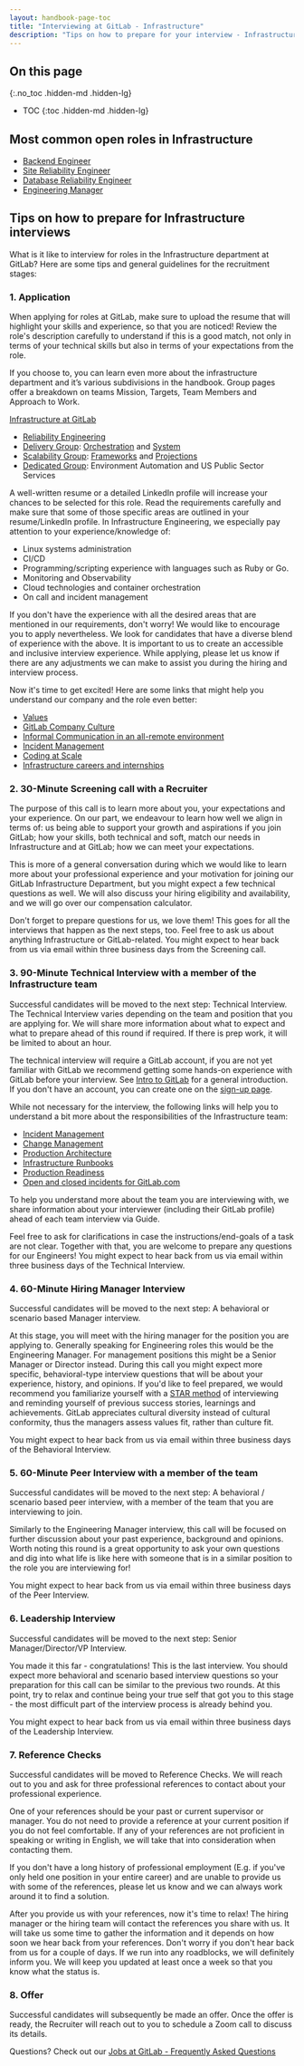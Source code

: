 ```yaml
---
layout: handbook-page-toc
title: "Interviewing at GitLab - Infrastructure"
description: "Tips on how to prepare for your interview - Infrastructure"
---
```


## On this page
{:.no_toc .hidden-md .hidden-lg}

- TOC
{:toc .hidden-md .hidden-lg}


## Most common open roles in Infrastructure

- [Backend Engineer](https://handbook.gitlab.com/job-families/engineering/infrastructure/backend-engineer/)
- [Site Reliability Engineer](https://handbook.gitlab.com/job-families/engineering/infrastructure/site-reliability-engineer/)
- [Database Reliability Engineer](https://handbook.gitlab.com/job-families/engineering/infrastructure/database-reliability-engineer/#:~:text=Database%20Reliability%20Engineers%20(DBRE)%20are,smoothly%2024%2F7%2F365.)
- [Engineering Manager](https://handbook.gitlab.com/job-families/engineering/infrastructure/engineering-management/)


## Tips on how to prepare for Infrastructure interviews

What is it like to interview for roles in the Infrastructure department at GitLab? Here are some tips and general guidelines for the recruitment stages:


### 1. Application

When applying for roles at GitLab, make sure to upload the resume that will highlight your skills and experience, so that you are noticed! Review the role's description carefully to understand if this is a good match, not only in terms of your technical skills but also in terms of your expectations from the role.

If you choose to, you can learn even more about the infrastructure department and it’s various subdivisions in the handbook. Group pages offer a breakdown on teams Mission, Targets, Team Members and Approach to Work. 

[Infrastructure at GitLab](https://about.gitlab.com/handbook/engineering/infrastructure/)

- [Reliability Engineering](https://about.gitlab.com/handbook/engineering/infrastructure/team/reliability/)
- [Delivery Group](https://about.gitlab.com/handbook/engineering/infrastructure/team/delivery/): [Orchestration](https://about.gitlab.com/handbook/engineering/infrastructure/team/delivery/#deliveryorchestration) and [System](https://about.gitlab.com/handbook/engineering/infrastructure/team/delivery/#deliverysystem)
- [Scalability Group](https://about.gitlab.com/handbook/engineering/infrastructure/team/scalability/): [Frameworks](https://about.gitlab.com/handbook/engineering/infrastructure/team/scalability/frameworks.html) and [Projections](https://about.gitlab.com/handbook/engineering/infrastructure/team/scalability/projections.html)
- [Dedicated Group](https://about.gitlab.com/handbook/engineering/infrastructure/team/gitlab-dedicated/): Environment Automation and US Public Sector Services

A well-written resume or a detailed LinkedIn profile will increase your chances to be selected for this role. Read the requirements carefully and make sure that some of those specific areas are outlined in your resume/LinkedIn profile. In Infrastructure Engineering, we especially pay attention to your experience/knowledge of:

- Linux systems administration
- CI/CD 
- Programming/scripting experience with languages such as Ruby or Go.
- Monitoring and Observability 
- Cloud technologies and container orchestration
- On call and incident management

If you don't have the experience with all the desired areas that are mentioned in our requirements, don't worry! We would like to encourage you to apply nevertheless. We look for candidates that have a diverse blend of experience with the above.
It is important to us to create an accessible and inclusive interview experience. While applying, please let us know if there are any adjustments we can make to assist you during the hiring and interview process.

Now it's time to get excited! Here are some links that might help you understand our company and the role even better:

- [Values](https://about.gitlab.com/handbook/values/)
- [GitLab Company Culture](https://about.gitlab.com/company/culture/)
- [Informal Communication in an all-remote environment](https://about.gitlab.com/company/culture/all-remote/informal-communication/)
- [Incident Management](https://about.gitlab.com/handbook/engineering/infrastructure/incident-management/) 
- [Coding at Scale](https://about.gitlab.com/handbook/engineering/infrastructure/coding-at-scale/)
- [Infrastructure careers and internships](https://about.gitlab.com/handbook/engineering/infrastructure/career/)


### **2. 30-Minute Screening call with a Recruiter**

The purpose of this call is to learn more about you, your expectations and your experience. On our part, we endeavour to learn how well we align in terms of: us being able to support your growth and aspirations if you join GitLab; how your skills, both technical and soft, match our needs in Infrastructure and at GitLab; how we can meet your expectations.
 
This is more of a general conversation during which we would like to learn more about your professional experience and your motivation for joining our GitLab Infrastructure Department, but you might expect a few technical questions as well. We will also discuss your hiring eligibility and availability, and we will go over our compensation calculator.
 
Don't forget to prepare questions for us, we love them! This goes for all the interviews that happen as the next steps, too. Feel free to ask us about anything Infrastructure or GitLab-related.
You might expect to hear back from us via email within three business days from the Screening call.


### 3. 90-Minute Technical Interview with a member of the Infrastructure team

Successful candidates will be moved to the next step: Technical Interview. The Technical Interview varies depending on the team and position that you are applying for. We will share more information about what to expect and what to prepare ahead of this round if required. If there is prep work, it will be limited to about an hour.

The technical interview will require a GitLab account, if you are not yet familiar with GitLab we recommend getting some hands-on experience with GitLab before your interview. See [Intro to GitLab](https://docs.gitlab.com/ee/#new-to-git-and-gitlab) for a general introduction. If you don't have an account, you can create one on the [sign-up page](https://gitlab.com/users/sign_up).

While not necessary for the interview, the following links will help you to understand a bit more about the responsibilities of the Infrastructure team:

- [Incident Management](https://about.gitlab.com/handbook/engineering/infrastructure/incident-management/)
- [Change Management](https://about.gitlab.com/handbook/engineering/infrastructure/change-management/)
- [Production Architecture](https://about.gitlab.com/handbook/engineering/infrastructure/production/architecture/)
- [Infrastructure Runbooks](https://gitlab.com/gitlab-com/runbooks)
- [Production Readiness](https://about.gitlab.com/handbook/engineering/infrastructure/production/readiness/)
- [Open and closed incidents for GitLab.com](https://gitlab.com/gitlab-com/gl-infra/production/-/issues/?sort=updated_desc&state=all&label_name%5B%5D=incident&first_page_size=20)

To help you understand more about the team you are interviewing with, we share information about your interviewer (including their GitLab profile) ahead of each team interview via Guide. 

Feel free to ask for clarifications in case the instructions/end-goals of a task are not clear. Together with that, you are welcome to prepare any questions for our Engineers! You might expect to hear back from us via email within three business days of the Technical Interview.


### 4. 60-Minute Hiring Manager Interview
 
Successful candidates will be moved to the next step: A behavioral or scenario based Manager interview.
 
At this stage, you will meet with the hiring manager for the position you are applying to. Generally speaking for Engineering roles this would be the Engineering Manager. For management positions this might be a Senior Manager or Director instead. During this call you might expect more specific, behavioral-type interview questions that will be about your experience, history, and opinions. If you'd like to feel prepared, we would recommend you familiarize yourself with a [STAR method](https://www.themuse.com/advice/star-interview-method) of interviewing and reminding yourself of previous success stories, learnings and achievements. GitLab appreciates cultural diversity instead of cultural conformity, thus the managers assess values fit, rather than culture fit.
 
You might expect to hear back from us via email within three business days of the Behavioral Interview.
 

### **5. 60-Minute Peer Interview with a member of the team**

Successful candidates will be moved to the next step: A behavioral / scenario based peer interview, with a member of the team that you are interviewing to join.

Similarly to the Engineering Manager interview, this call will be focused on further discussion about your past experience, background and opinions. Worth noting this round is a great opportunity to ask your own questions and dig into what life is like here with someone that is in a similar position to the role you are interviewing for! 

You might expect to hear back from us via email within three business days of the Peer Interview.


### 6. Leadership Interview

Successful candidates will be moved to the next step: Senior Manager/Director/VP Interview.
 
You made it this far - congratulations! This is the last interview. You should expect more behavioral and scenario based interview questions so your preparation for this call can be similar to the previous two rounds. At this point, try to relax and continue being your true self that got you to this stage - the most difficult part of the interview process is already behind you.
 
You might expect to hear back from us via email within three business days of the Leadership Interview.


### 7. Reference Checks

Successful candidates will be moved to Reference Checks. We will reach out to you and ask for three professional references to contact about your professional experience.
 
One of your references should be your past or current supervisor or manager.
You do not need to provide a reference at your current position if you do not feel comfortable.
If any of your references are not proficient in speaking or writing in English, we will take that into consideration when contacting them.
 
If you don't have a long history of professional employment (E.g. if you've only held one position in your entire career) and are unable to provide us with some of the references, please let us know and we can always work around it to find a solution.
 
After you provide us with your references, now it's time to relax! The hiring manager or the hiring team will contact the references you share with us. It will take us some time to gather the information and it depends on how soon we hear back from your references. Don't worry if you don't hear back from us for a couple of days. If we run into any roadblocks, we will definitely inform you. We will keep you updated at least once a week so that you know what the status is.
 

### 8. Offer
 
Successful candidates will subsequently be made an offer. Once the offer is ready, the Recruiter will reach out to you to schedule a Zoom call to discuss its details.
 
Questions? Check out our [Jobs at GitLab - Frequently Asked Questions](https://about.gitlab.com/handbook/hiring/candidate/faq/)

